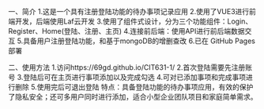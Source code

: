 一、简介
1.这是一个具有注册登陆功能的待办事项记录应用
2.使用了VUE3进行前端开发，后端使用Laf云开发
3.使用了组件式设计，分为三个功能组件：Login、Register、Home(登陆、注册、主页)
4.连接前后端：使用API进行前后端数据交互
5.具备用户注册登陆功能，和基于mongoDB的增删查改
6.已在 GitHub Pages部署

二、使用方法
1.访问https://69gd.github.io/CIT631-1/
2.首次登陆需要先注册账号
3.登陆后可在主页进行事项添加以及完成勾选
4.可对已添加事项和完成事项进行删除
5.使用完后可退出登陆
特点：具备登陆功能的待办事项应用，有效的保护了隐私安全；还可多用户同时进行添加，适合小型企业团队项目和家庭简单需求。

